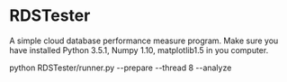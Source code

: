 # RDSTester
A simple cloud database performance measure program.
Make sure you have installed Python 3.5.1, Numpy 1.10,  matplotlib1.5 in you computer.


python RDSTester/runner.py --prepare --thread 8 --analyze